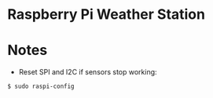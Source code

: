 # Raspberry Pi Weather Station


# Notes
- Reset SPI and I2C if sensors stop working:
```bash
$ sudo raspi-config
```